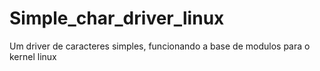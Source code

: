 # Simple_char_driver_linux
Um driver de caracteres simples, funcionando a base de modulos para o kernel linux
